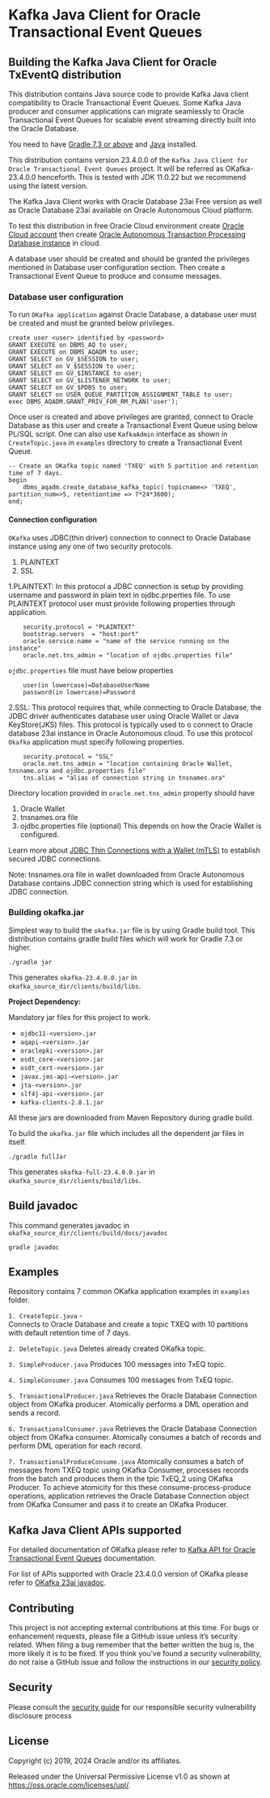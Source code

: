 
# Kafka Java Client for Oracle Transactional Event Queues 

## Building the Kafka Java Client for Oracle TxEventQ distribution

This distribution contains Java source code to provide Kafka Java client compatibility to Oracle Transactional Event Queues. Some Kafka Java producer and consumer applications can migrate seamlessly to Oracle Transactional Event Queues for scalable event streaming directly built into the Oracle Database.

You need to have [Gradle 7.3 or above](http://www.gradle.org/installation) and [Java](http://www.oracle.com/technetwork/java/javase/downloads/index.html) installed.

This distribution contains version 23.4.0.0 of the `Kafka Java Client for Oracle Transactional Event Queues` project. It will be referred as OKafka-23.4.0.0 henceforth. This is tested with JDK 11.0.22 but we recommend using the latest version.

The Kafka Java Client works with Oracle Database 23ai Free version as well as Oracle Database 23ai available on Oracle Autonomous Cloud platform. 

To test this distribution in free Oracle Cloud environment create [Oracle Cloud account](https://docs.cloud.oracle.com/en-us/iaas/Content/FreeTier/freetier.htm) then create [Oracle Autonomous Transaction Processing Database instance](https://docs.oracle.com/en/cloud/paas/autonomous-data-warehouse-cloud/tutorial-getting-started-autonomous-db/index.html) in cloud.   

A database user should be created and should be granted the privileges mentioned in Database user configuration section. Then create a Transactional Event Queue to produce and consume messages.


### Database user configuration ###

To run `OKafka application` against Oracle Database, a database user must be created and must be granted below privileges.

```roomsql
create user <user> identified by <password>
GRANT EXECUTE on DBMS_AQ to user;
GRANT EXECUTE on DBMS_AQADM to user;
GRANT SELECT on GV_$SESSION to user;
GRANT SELECT on V_$SESSION to user;
GRANT SELECT on GV_$INSTANCE to user;
GRANT SELECT on GV_$LISTENER_NETWORK to user;
GRANT SELECT on GV_$PDBS to user;
GRANT SELECT on USER_QUEUE_PARTITION_ASSIGNMENT_TABLE to user;
exec DBMS_AQADM.GRANT_PRIV_FOR_RM_PLAN('user');
```

Once user is created and above privileges are granted, connect to Oracle Database as this user and create a Transactional Event Queue using below PL/SQL script. One can also use `KafkaAdmin` interface as shown in `CreateTopic.java` in `examples` directory to create a Transactional Event Queue. 

```roomsql
-- Create an OKafka topic named 'TXEQ' with 5 partition and retention time of 7 days. 
begin
    dbms_aqadm.create_database_kafka_topic( topicname=> 'TXEQ', partition_num=>5, retentiontime => 7*24*3600);
end;
```

#### Connection configuration ####

`OKafka` uses JDBC(thin driver) connection to connect to Oracle Database instance using any one of two security protocols.
 
1. PLAINTEXT 
2. SSL


1.PLAINTEXT: In this protocol a JDBC connection is setup by providing username and password in plain text in ojdbc.prperties file. To use PLAINTEXT protocol user must provide following properties through application.

		security.protocol = "PLAINTEXT"
		bootstrap.servers  = "host:port"
		oracle.service.name = "name of the service running on the instance"        
		oracle.net.tns_admin = "location of ojdbc.properties file"  
		
`ojdbc.properties` file must have below properties
  
        user(in lowercase)=DatabaseUserName
        password(in lowercase)=Password

2.SSL: This protocol requires that, while connecting to Oracle Database, the JDBC driver authenticates database user using Oracle Wallet or Java KeyStore(JKS) files. This protocol is typically used to o connect to Oracle database 23ai instance in Oracle Autonomous cloud. To use this protocol `Okafka` application must specify following properties.

	    security.protocol = "SSL"
        oracle.net.tns_admin = "location containing Oracle Wallet, tnsname.ora and ojdbc.properties file"
        tns.alias = "alias of connection string in tnsnames.ora"        

Directory location provided in `oracle.net.tns_admin` property should have 
1. Oracle Wallet
2. tnsnames.ora file
3. ojdbc.properties file (optional) 
This depends on how the Oracle Wallet is configured.

Learn more about [JDBC Thin Connections with a Wallet (mTLS)](https://docs.oracle.com/en/cloud/paas/atp-cloud/atpug/connect-jdbc-thin-wallet.html#GUID-5ED3C08C-1A84-4E5A-B07A-A5114951AA9E) to establish secured JDBC connections.
              
Note: tnsnames.ora file in wallet downloaded from Oracle Autonomous Database contains JDBC connection string which is used for establishing JDBC connection.
            
### Building okafka.jar

Simplest way to build the `okafka.jar` file is by using Gradle build tool.
This distribution contains gradle build files which will work for Gradle 7.3 or higher.

```
./gradle jar
```
This generates `okafka-23.4.0.0.jar` in `okafka_source_dir/clients/build/libs`.

**Project Dependency:**

Mandatory jar files for this project to work.

* `ojdbc11-<version>.jar`
* `aqapi-<version>.jar`
* `oraclepki-<version>.jar`
* `osdt_core-<version>.jar`
* `osdt_cert-<version>.jar`
* `javax.jms-api-<version>.jar`
* `jta-<version>.jar`
* `slf4j-api-<version>.jar`
* `kafka-clients-2.8.1.jar`

All these jars are downloaded from Maven Repository during gradle build.

To build the `okafka.jar` file which includes all the dependent jar files in itself.

```
./gradle fullJar 
```
This generates `okafka-full-23.4.0.0.jar` in `okafka_source_dir/clients/build/libs`.

  
## Build javadoc


This command generates javadoc in `okafka_source_dir/clients/build/docs/javadoc`

```
gradle javadoc
```

## Examples

Repository contains 7 common OKafka application examples in `examples` folder.

`1. CreateTopic.java` -  
Connects to Oracle Database and create a topic TXEQ with 10 partitions with default retention time of 7 days.

`2. DeleteTopic.java`
Deletes already created OKafka topic.

`3. SimpleProducer.java`
Produces 100 messages into TxEQ topic.

`4. SimpleConsumer.java`
Consumes 100 messages from TxEQ topic. 

`5. TransactionalProducer.java`
Retrieves the Oracle Database Connection object from OKafka producer. Atomically performs a DML operation and sends a record. 

`6. TransactionalConsumer.java`
Retrieves the Oracle Database Connection object from OKafka consumer. Atomically consumes a batch of records and perform DML operation for each record.


`7. TransactionalProduceConsume.java`
Atomically consumes a batch of messages from TXEQ topic using OKafka Consumer, processes records from the batch and produces them in the tpic TxEQ_2 using OKafka Producer. To achieve atomicity for this these consume-process-produce operations, application retrieves the Oracle Database Connection object from OKafka Consumer and pass it to create an OKafka Producer.

## Kafka Java Client APIs supported

For detailed documentation of OKafka please refer to [Kafka API for Oracle Transactional Event Queues](https://docs.oracle.com/en/database/oracle/oracle-database/23/adque/Kafka_cient_interface_TEQ.html) documentation.

For list of APIs supported with Oracle 23.4.0.0 version of OKafka please refer to [OKafka 23ai javadoc](https://docs.oracle.com/en/database/oracle/oracle-database/23/okjdc/). 

## Contributing

This project is not accepting external contributions at this time. For bugs or enhancement requests, please file a GitHub issue unless it’s security related. When filing a bug remember that the better written the bug is, the more likely it is to be fixed. If you think you’ve found a security vulnerability, do not raise a GitHub issue and follow the instructions in our [security policy](./SECURITY.md).

## Security

Please consult the [security guide](./SECURITY.md) for our responsible security vulnerability disclosure process

## License

Copyright (c) 2019, 2024 Oracle and/or its affiliates.

Released under the Universal Permissive License v1.0 as shown at
<https://oss.oracle.com/licenses/upl/>.
